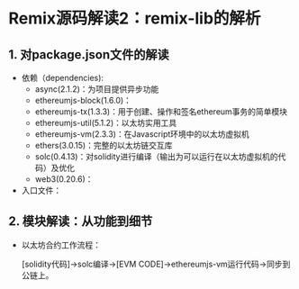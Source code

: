 # Remix源码解读2：remix-lib的解析

## 1. 对package.json文件的解读

- 依赖（dependencies):
  - async(2.1.2)：为项目提供异步功能
  - ethereumjs-block(1.6.0)：
  - ethereumjs-tx(1.3.3)：用于创建、操作和签名ethereum事务的简单模块
  - ethereumjs-util(5.1.2)：以太坊实用工具
  - ethereumjs-vm(2.3.3)：在Javascript环境中的以太坊虚拟机
  - ethers(3.0.15)：完整的以太坊链交互库
  - solc(0.4.13)：对solidity进行编译（输出为可以运行在以太坊虚拟机的代码）及优化
  - web3(0.20.6)：
- 入口文件：

## 2. 模块解读：从功能到细节

- 以太坊合约工作流程：

  [solidity代码]->solc编译->[EVM CODE]->ethereumjs-vm运行代码->同步到公链上。

### 